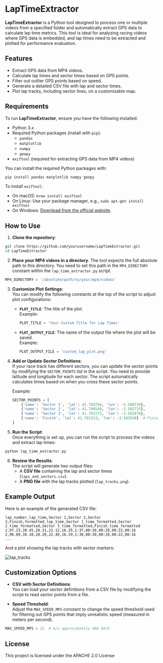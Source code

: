 # LapTimeExtractor

**LapTimeExtractor** is a Python tool designed to process one or multiple videos from a specified folder and automatically extract GPS data to calculate lap time metrics. This tool is ideal for analyzing racing videos where GPS data is embedded, and lap times need to be extracted and plotted for performance evaluation.

## Features
- Extract GPS data from MP4 videos.
- Calculate lap times and sector times based on GPS points.
- Filter out outlier GPS points based on speed.
- Generate a detailed CSV file with lap and sector times.
- Plot lap tracks, including sector lines, on a customizable map.

## Requirements

To run **LapTimeExtractor**, ensure you have the following installed:

- Python 3.x
- Required Python packages (install with `pip`):
  - `pandas`
  - `matplotlib`
  - `numpy`
  - `geopy`
- `exiftool` (required for extracting GPS data from MP4 videos)

You can install the required Python packages with:

```bash
pip install pandas matplotlib numpy geopy
```

To install `exiftool`:
- On macOS: `brew install exiftool`
- On Linux: Use your package manager, e.g., `sudo apt-get install exiftool`
- On Windows: [Download from the official website](https://exiftool.org/).

## How to Use

1. **Clone the repository**:

```bash
git clone https://github.com/yourusername/LapTimeExtractor.git
cd LapTimeExtractor
```

2. **Place your MP4 videos in a directory**. The tool expects the full absolute path to this directory. You need to set this path in the `MP4_DIRECTORY` constant within the `lap_time_extractor.py` script.

```python
MP4_DIRECTORY = '/absolute/path/to/your/mp4/videos'
```

3. **Customize Plot Settings**:  
   You can modify the following constants at the top of the script to adjust plot configurations:
   
   - **`PLOT_TITLE`**: The title of the plot.  
     Example:
     ```python
     PLOT_TITLE = 'Your Custom Title for Lap Times'
     ```

   - **`PLOT_OUTPUT_FILE`**: The name of the output file where the plot will be saved.  
     Example:
     ```python
     PLOT_OUTPUT_FILE = 'custom_lap_plot.png'
     ```

4. **Add or Update Sector Definitions**:  
   If your race track has different sectors, you can update the sector points by modifying the `SECTOR_POINTS` list in the script. You need to provide latitude and longitude for each sector. The script automatically calculates times based on when you cross these sector points.

   Example:
   ```python
   SECTOR_POINTS = [
       {'name': 'Sector 1', 'lat': 41.789794, 'lon': -3.580734},
       {'name': 'Sector 2', 'lat': 41.790549, 'lon': -3.582725},
       {'name': 'Sector 3', 'lat': 41.791172, 'lon': -3.582078},
       {'name': 'Finish', 'lat': 41.791313, 'lon': -3.583558}  # Finish line
   ]
   ```

5. **Run the Script**:  
   Once everything is set up, you can run the script to process the videos and extract lap times:

```bash
python lap_time_extractor.py
```

6. **Review the Results**:  
   The script will generate two output files:
   - A **CSV file** containing the lap and sector times (`laps_and_sectors.csv`).
   - A **PNG file** with the lap tracks plotted (`lap_tracks.png`).

## Example Output

Here is an example of the generated CSV file:

```csv
lap_number,lap_time,Sector 1,Sector 2,Sector 3,Finish,formatted_lap_time,Sector 1_time_formatted,Sector 2_time_formatted,Sector 3_time_formatted,Finish_time_formatted
1,97.23,30.45,28.31,22.12,16.35,1:37,00:30,00:28,00:22,00:16
2,96.89,30.10,28.20,22.40,16.19,1:36,00:30,00:28,00:22,00:16
...
```

And a plot showing the lap tracks with sector markers:

![lap_tracks](https://github.com/user-attachments/assets/4db7c897-7158-46f2-b46e-b2b022902cd8)


## Customization Options

- **CSV with Sector Definitions**:  
  You can load your sector definitions from a CSV file by modifying the script to read sector points from a file.

- **Speed Threshold**:  
  Adjust the `MAX_SPEED_MPS` constant to change the speed threshold used for filtering out GPS points that imply unrealistic speed (measured in meters per second).

```python
MAX_SPEED_MPS = 12  # m/s approximately 400 km/h
```

## License
This project is licensed under the APACHE 2.0 License
